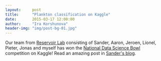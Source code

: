 ```yaml
---
layout:     post
title:      "Plankton classification on Kaggle"
date:       2015-03-17 12:00:00
author:     "Ira Korshunova"
header-img: "img/post-bg-01.jpg"
---
```

Our team from [Reservoir Lab](http://reslab.elis.ugent.be/) consisting of Sander, Aaron, Jeroen, Lionel, Pieter, Jonas and
myself has won the [National Data Science Bowl](https://www.kaggle.com/c/datasciencebowl) competition on Kaggle!
Read an amazing post in [Sander's blog](http://reslab.elis.ugent.be/). 


